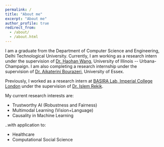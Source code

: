 ```yaml
---
permalink: /
title: "About me"
excerpt: "About me"
author_profile: true
redirect_from: 
  - /about/
  - /about.html
---
```


I am a graduate from the Department of Computer Science and Engineering, Delhi Technological University. Currently, I am working as a research intern under the supervision of [Dr. Haohan Wang](https://haohanwang.github.io/), University of Illinois -- Urbana-Champaign. I am also completing a research internship under the supervision of [Dr. Aikaterini Bourazeri](https://www.essex.ac.uk/people/BOURA96709/Katerina-Bourazeri), University of Essex.

Previously, I worked as a research intern at [BASIRA Lab, Imperial College London](https://basira-lab.com/) under the supervision of [Dr. Islem Rekik](https://ix.imperial.ac.uk/profiles/islem-rekik/).

My current research interests are: 

+ Trustworthy AI (Robustness and Fairness)
+ Multimodal Learning (Vision+Language)
+ Causality in Machine Learning 

..with application to:

+ Healthcare
+ Computational Social Science